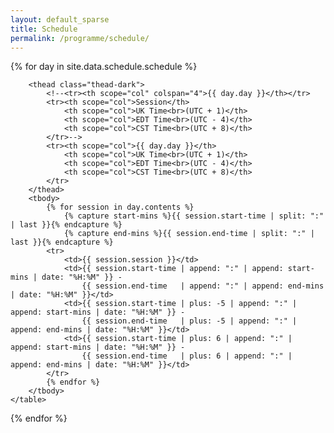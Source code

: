 ```yaml
---
layout: default_sparse
title: Schedule
permalink: /programme/schedule/
---
```



<div class="row pl-2 pr-2 pt-2 pb-2 mx-auto justify-content-center">
{% for day in site.data.schedule.schedule %}
	<table class="table table-striped table-bordered" style="max-width: 750px;">

	  	<thead class="thead-dark">
		  	<!--<tr><th scope="col" colspan="4">{{ day.day }}</th></tr>
		    <tr><th scope="col">Session</th>
		        <th scope="col">UK Time<br>(UTC + 1)</th>
		        <th scope="col">EDT Time<br>(UTC - 4)</th>
		        <th scope="col">CST Time<br>(UTC + 8)</th>
		    </tr>-->
		    <tr><th scope="col">{{ day.day }}</th>
		        <th scope="col">UK Time<br>(UTC + 1)</th>
		        <th scope="col">EDT Time<br>(UTC - 4)</th>
		        <th scope="col">CST Time<br>(UTC + 8)</th>
		    </tr>
	    </thead>
        <tbody>
        	{% for session in day.contents %}
        		{% capture start-mins %}{{ session.start-time | split: ":" | last }}{% endcapture %}
        		{% capture end-mins %}{{ session.end-time | split: ":" | last }}{% endcapture %}
            <tr>
                <td>{{ session.session }}</td>
                <td>{{ session.start-time | append: ":" | append: start-mins | date: "%H:%M" }} - 
                    {{ session.end-time   | append: ":" | append: end-mins | date: "%H:%M" }}</td>
                <td>{{ session.start-time | plus: -5 | append: ":" | append: start-mins | date: "%H:%M" }} - 
                    {{ session.end-time   | plus: -5 | append: ":" | append: end-mins | date: "%H:%M" }}</td>
                <td>{{ session.start-time | plus: 6 | append: ":" | append: start-mins | date: "%H:%M" }} - 
                    {{ session.end-time   | plus: 6 | append: ":" | append: end-mins | date: "%H:%M" }}</td>
            </tr>
            {% endfor %}
        </tbody>
    </table>
{% endfor %}
</div>




